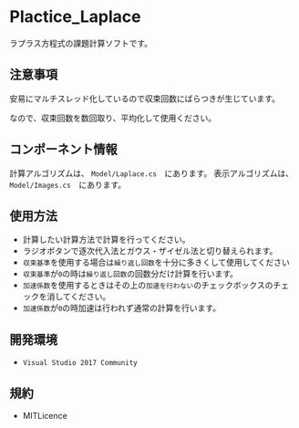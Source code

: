 # Plactice_Laplace
ラプラス方程式の課題計算ソフトです。
## 注意事項
安易にマルチスレッド化しているので収束回数にばらつきが生じています。

なので、収束回数を数回取り、平均化して使用ください。

## コンポーネント情報
計算アルゴリズムは、 `Model/Laplace.cs`　にあります。
表示アルゴリズムは、 `Model/Images.cs`　にあります。   

## 使用方法
- 計算したい計算方法で計算を行ってください。
- ラジオボタンで逐次代入法とガウス・ザイゼル法と切り替えられます。
- `収束基準`を使用する場合は`繰り返し回数`を十分に多きくして使用してください
- `収束基準`が`0`の時は`繰り返し回数`の回数分だけ計算を行います。
- `加速係数`を使用するときはその上の`加速を行わない`のチェックボックスのチェックを消してください。
- `加速係数`が`0`の時加速は行われず通常の計算を行います。

## 開発環境
- `Visual Studio 2017 Community`

## 規約
- MITLicence
